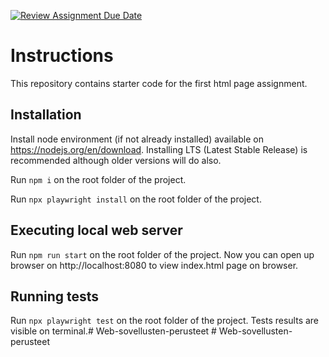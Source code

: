[![Review Assignment Due Date](https://classroom.github.com/assets/deadline-readme-button-22041afd0340ce965d47ae6ef1cefeee28c7c493a6346c4f15d667ab976d596c.svg)](https://classroom.github.com/a/FJACV9R_)
# Instructions

This repository contains starter code for the first html page assignment. 

## Installation 

Install node environment (if not already installed) available on https://nodejs.org/en/download. Installing LTS (Latest Stable Release) is recommended although older versions will do also.

Run `npm i` on the root folder of the project.

Run `npx playwright install` on the root folder of the project.


## Executing local web server

Run `npm run start` on the root folder of the project. Now you can open up browser on http://localhost:8080 to view index.html page on browser.


## Running tests

Run `npx playwright test` on the root folder of the project. Tests results are visible on terminal.#   W e b - s o v e l l u s t e n - p e r u s t e e t  
 #   W e b - s o v e l l u s t e n - p e r u s t e e t  
 